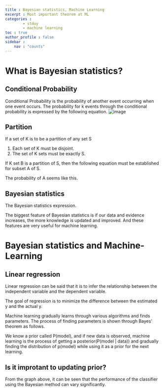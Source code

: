 ```yaml
---
title : Bayesian statistics, Machine Learning
excerpt : Most important theorem at ML
categories :
        - stduy
        - machine learning
toc : true
author_profile : false
sidebar :
    nav : "counts"
---
```


# What is Bayesian statistics?

## Conditional Probability
Conditional Probability is the probability of another event occurring when one event occurs.
The probability for k events through the conditional probability is expressed by the following equation.
![image](https://github.com/user-attachments/assets/d8da356f-0e8b-47a6-87f1-782e960dd5e3)

## Partition
If a set of K is to be a partition of any set S
1. Each set of K must be disjoint.
2. The set of K sets must be exactly S.
   
If K set B is a partition of S, then the following equation must be established for subset A of S.

The probability of A seems like this.


## Bayesian statistics

The Bayesian statistics expression.

The biggest feature of Bayesian statistics is if our data and evidence increases, the more knowledge is updated and improved.
And these features are very useful for machine learning.

# Bayesian statistics and Machine-Learning

## Linear regression
Linear regression can be said that it is to infer the relationship between the independent variable and the dependent variable.


The goal of regression is to minimize the difference between the estimated y and the actual y.


Machine learning gradually learns through various algorithms and finds parameters.
The process of finding parameters is shown through Bayes' theorem as follows.

We know a prior called P(model), and if new data is observed, machine learning is the process of getting a
posterior(P(model | data)) and gradually finding the distribution of p(model) while using it as a prior for the next learning.

## Is it improtant to updating prior?


From the graph above, it can be seen that the performance of the classifier using the Bayesian method can vary significantly.
